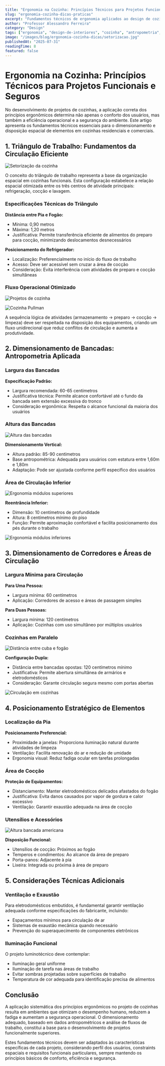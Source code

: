 ```yaml
---
title: "Ergonomia na Cozinha: Princípios Técnicos para Projetos Funcionais e Seguros"
slug: "ergonomia-cozinha-dicas-praticas"
excerpt: "Fundamentos técnicos de ergonomia aplicados ao design de cozinhas, incluindo dimensionamentos precisos, disposição espacial otimizada e princípios de antropometria para máximo conforto e eficiência."
author: "Professor Alessandro Ferreira"
category: "Design"
tags: ["ergonomia", "design-de-interiores", "cozinha", "antropometria", "projeto-arquitetonico", "espacos-funcionais"]
image: "/images/blog/ergonomia-cozinha-dicas/setorizacao.jpg"
publishedAt: "2025-07-31"
readingTime: 8
featured: false
---
```


# Ergonomia na Cozinha: Princípios Técnicos para Projetos Funcionais e Seguros

No desenvolvimento de projetos de cozinhas, a aplicação correta dos princípios ergonômicos determina não apenas o conforto dos usuários, mas também a eficiência operacional e a segurança do ambiente. Este artigo apresenta os fundamentos técnicos essenciais para o dimensionamento e disposição espacial de elementos em cozinhas residenciais e comerciais.

## 1. Triângulo de Trabalho: Fundamentos da Circulação Eficiente

![Setorização da cozinha](/images/blog/ergonomia-cozinha-dicas/setorizacao.jpg)

O conceito do triângulo de trabalho representa a base da organização espacial em cozinhas funcionais. Esta configuração estabelece a relação espacial otimizada entre os três centros de atividade principais: refrigeração, cocção e lavagem.

### Especificações Técnicas do Triângulo

**Distância entre Pia e Fogão:**
- Mínima: 0,90 metros
- Máxima: 1,20 metros
- Justificativa: Permite transferência eficiente de alimentos do preparo para cocção, minimizando deslocamentos desnecessários

**Posicionamento do Refrigerador:**
- Localização: Preferencialmente no início do fluxo de trabalho
- Acesso: Deve ser acessível sem cruzar a área de cocção
- Consideração: Evita interferência com atividades de preparo e cocção simultâneas

### Fluxo Operacional Otimizado

![Projetos de cozinha](/images/blog/ergonomia-cozinha-dicas/proj02.gif)

![Cozinha Pullman](/images/blog/ergonomia-cozinha-dicas/cozinha-pullman.jpg)

A sequência lógica de atividades (armazenamento → preparo → cocção → limpeza) deve ser respeitada na disposição dos equipamentos, criando um fluxo unidirecional que reduz conflitos de circulação e aumenta a produtividade.

## 2. Dimensionamento de Bancadas: Antropometria Aplicada

### Largura das Bancadas

**Especificação Padrão:**
- Largura recomendada: 60-65 centímetros
- Justificativa técnica: Permite alcance confortável até o fundo da bancada sem extensão excessiva do tronco
- Consideração ergonômica: Respeita o alcance funcional da maioria dos usuários

### Altura das Bancadas

![Altura das bancadas](/images/blog/ergonomia-cozinha-dicas/alturas-bancadas.png)

**Dimensionamento Vertical:**
- Altura padrão: 85-90 centímetros
- Base antropométrica: Adequada para usuários com estatura entre 1,60m e 1,80m
- Adaptação: Pode ser ajustada conforme perfil específico dos usuários

### Área de Circulação Inferior

![Ergonomia módulos superiores](/images/blog/ergonomia-cozinha-dicas/ergo-3.jpg)

**Reentrância Inferior:**
- Dimensão: 10 centímetros de profundidade
- Altura: 8 centímetros mínimo do piso
- Função: Permite aproximação confortável e facilita posicionamento dos pés durante o trabalho

![Ergonomia módulos inferiores](/images/blog/ergonomia-cozinha-dicas/ergo-4.jpg)

## 3. Dimensionamento de Corredores e Áreas de Circulação

### Largura Mínima para Circulação

**Para Uma Pessoa:**
- Largura mínima: 60 centímetros
- Aplicação: Corredores de acesso e áreas de passagem simples

**Para Duas Pessoas:**
- Largura mínima: 120 centímetros
- Aplicação: Cozinhas com uso simultâneo por múltiplos usuários

### Cozinhas em Paralelo

![Distância entre cuba e fogão](/images/blog/ergonomia-cozinha-dicas/ergo-5.jpg)

**Configuração Dupla:**
- Distância entre bancadas opostas: 120 centímetros mínimo
- Justificativa: Permite abertura simultânea de armários e eletrodomésticos
- Consideração: Garante circulação segura mesmo com portas abertas

![Circulação em cozinhas](/images/blog/ergonomia-cozinha-dicas/ergo-6.jpg)

## 4. Posicionamento Estratégico de Elementos

### Localização da Pia

**Posicionamento Preferencial:**
- Proximidade a janelas: Proporciona iluminação natural durante atividades de limpeza
- Ventilação: Facilita renovação do ar e redução de umidade
- Ergonomia visual: Reduz fadiga ocular em tarefas prolongadas

### Área de Cocção

**Proteção de Equipamentos:**
- Distanciamento: Manter eletrodomésticos delicados afastados do fogão
- Justificativa: Evita danos causados por vapor de gordura e calor excessivo
- Ventilação: Garantir exaustão adequada na área de cocção

### Utensílios e Acessórios

![Altura bancada americana](/images/blog/ergonomia-cozinha-dicas/ergo-9.jpg)

**Disposição Funcional:**
- Utensílios de cocção: Próximos ao fogão
- Temperos e condimentos: Ao alcance da área de preparo
- Porta-panos: Adjacente à pia
- Lixeira: Integrada ou próxima à área de preparo

## 5. Considerações Técnicas Adicionais

### Ventilação e Exaustão

Para eletrodomésticos embutidos, é fundamental garantir ventilação adequada conforme especificações do fabricante, incluindo:
- Espaçamentos mínimos para circulação de ar
- Sistemas de exaustão mecânica quando necessário
- Prevenção do superaquecimento de componentes eletrônicos

### Iluminação Funcional

O projeto luminotécnico deve contemplar:
- Iluminação geral uniforme
- Iluminação de tarefa nas áreas de trabalho
- Evitar sombras projetadas sobre superfícies de trabalho
- Temperatura de cor adequada para identificação precisa de alimentos

## Conclusão

A aplicação sistemática dos princípios ergonômicos no projeto de cozinhas resulta em ambientes que otimizam o desempenho humano, reduzem a fadiga e aumentam a segurança operacional. O dimensionamento adequado, baseado em dados antropométricos e análise de fluxos de trabalho, constitui a base para o desenvolvimento de projetos funcionalmente superiores.

Estes fundamentos técnicos devem ser adaptados às características específicas de cada projeto, considerando perfil dos usuários, constraints espaciais e requisitos funcionais particulares, sempre mantendo os princípios básicos de conforto, eficiência e segurança.